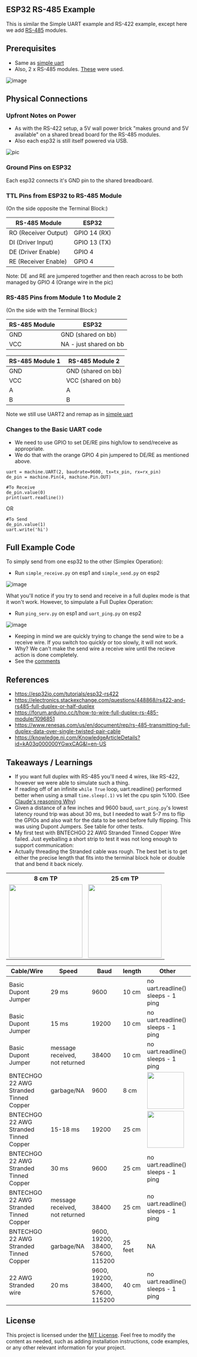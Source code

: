 ## ESP32 RS-485  Example
This is similar the Simple UART example and RS-422 example, except here we add [RS-485](https://en.wikipedia.org/wiki/RS-485) modules.


## Prerequisites

- Same as [simple uart](https://github.com/jouellnyc/UART/tree/main/esp32_simple)
- Also, 2 x RS-485 modules. [These](https://www.aliexpress.us/item/3256805229452181.html) were used.

![image](https://github.com/jouellnyc/UART/assets/32470508/23dc6cf1-073f-46af-8612-8aa6f770caf7)

## Physical Connections

###  Upfront Notes on Power

- As with the RS-422 setup, a 5V wall power brick "makes ground and 5V available" on a shared bread board for the RS-485 modules.
- Also each esp32 is still itself powered via USB.

![pic](./pics/rs-485.jpg)
###  Ground Pins on ESP32 

Each esp32  connects it's GND pin to the shared breadboard.


###  TTL Pins from ESP32 to RS-485 Module

(On the side opposite the Terminal Block:)
 
| RS-485 Module | ESP32          |
|------------------------|----------------|
| RO (Receiver Output)   | GPIO 14 (RX)   |
| DI (Driver Input)      | GPIO 13 (TX)   |
| DE (Driver Enable)     | GPIO 4         |
| RE (Receiver Enable)   | GPIO 4         |

Note: DE and RE are jumpered together and then reach across to be both managed by GPIO 4 (Orange wire in the pic) 


###  RS-485 Pins from  Module 1 to  Module 2

(On the side with the Terminal Block:)

| RS-485 Module | ESP32          |
|------------------------|----------------|
| GND   | GND (shared on bb)  |
| VCC   | NA - just shared on bb |


| RS-485 Module 1  | RS-485 Module 2      |
|------------------------|----------------|
| GND   | GND (shared on bb)  |
| VCC   | VCC (shared on bb)  |
| A   | A |
| B   | B |

Note we still use UART2 and remap as in  [simple uart](https://github.com/jouellnyc/UART/tree/main/esp32_simple)

### Changes to the Basic UART code

- We need to use GPIO to set DE/RE pins high/low  to send/receive as appropriate.
- We do that with the orange GPIO 4 pin jumpered to DE/RE as mentioned above.


```
uart = machine.UART(2, baudrate=9600, tx=tx_pin, rx=rx_pin)
de_pin = machine.Pin(4, machine.Pin.OUT)
```
  
```  
#To Receive
de_pin.value(0)
print(uart.readline())
```

OR

```
#To Send 
de_pin.value(1)
uart.write('hi')
```



## Full Example Code

To simply send from one esp32 to the other (Simplex Operation):

- Run `simple_receive.py` on esp1 and `simple_send.py` on esp2
  
![image](https://github.com/jouellnyc/UART/assets/32470508/dbe046e6-9ef2-455e-a657-74ceb6a9d491)


What you'll notice if you try to send and receive in a full duplex mode is that it won't work. However, to  simpulate a Full Duplex Operation: 


- Run `ping_serv.py` on esp1 and `uart_ping.py` on esp2

![image](https://github.com/jouellnyc/UART/assets/32470508/d5f2d8e3-6082-4d22-8da7-73687d017691)

- Keeping in mind we are quickly trying to change the send wire to be a receive wire. If you switch too quickly or too slowly, it will not work.
- Why? We can't make the send wire a receive wire until the recieve action is done completely.
- See the [comments](https://github.com/jouellnyc/UART/blob/main/esp32_rs485/uart_ping.py#L20) 

## References 
- https://esp32io.com/tutorials/esp32-rs422
- https://electronics.stackexchange.com/questions/448868/rs422-and-rs485-full-duplex-or-half-duplex
- https://forum.arduino.cc/t/how-to-wire-full-duplex-rs-485-module/1096851
- https://www.renesas.com/us/en/document/rep/rs-485-transmitting-full-duplex-data-over-single-twisted-pair-cable
- https://knowledge.ni.com/KnowledgeArticleDetails?id=kA03q000000YGwxCAG&l=en-US

## Takeaways / Learnings
- If you want full duplex with RS-485 you'll need 4 wires, like RS-422, however we were able to simulate such a thing.
- If reading off of an infinite `while True` loop, uart.readline() performed better when using a small `time.sleep(.1)` vs let the cpu spin %100. (See [Claude's reasoning Why](why_claude.txt))
- Given a distance of a few inches and 9600 baud, `uart_ping.py`'s lowest latency round trip was about 30 ms, but I needed to wait 5-7 ms to flip the GPIOs and also wait for the data to be send before fully flipping. This was using Dupont Jumpers. See table for other tests.
- My first test with BNTECHGO 22 AWG Stranded Tinned Copper Wire failed. Just eyeballing a short strip to test it was not long enough to support communication:
- Actually threading the Stranded cable was rough. The best bet is to get either the precise length that fits into the terminal block hole or double that and bend it back nicely.

<table>
  <tr>
    <th>8 cm TP</th>
    <th>25 cm TP</th>
  </tr>
  <tr>
    <td align="center"><img src="pics/8cm_tp.jpg" width="200" height="200"></td>
    <td align="center"><img src="pics/25cm_tp_bb.jpg" width="200" height="200"></td>
  </tr>
</table>


| Cable/Wire | Speed | Baud|length|Other|
|---|---|---|---|---|
| Basic Dupont Jumper                                  | 29 ms | 9600 |10 cm | no uart.readline() sleeps - 1 ping| 
| Basic Dupont Jumper                                  | 15 ms | 19200|10 cm | no uart.readline() sleeps - 1 ping| 
| Basic Dupont Jumper                                  | message received, not returned| 38400| 10 cm |  no uart.readline() sleeps - 1 ping| 
| BNTECHGO 22 AWG Stranded Tinned Copper        | garbage/NA  | 9600| 8 cm | <img src="pics/8cm_tp.jpg" width="100" height="100">|
| BNTECHGO 22 AWG Stranded Tinned Copper        | 15-18 ms | 19200| 25 cm |  <img src="pics/25cm_tp_bb.jpg" width="100" height="100">| 
| BNTECHGO 22 AWG Stranded Tinned Copper        | 30 ms | 9600| 25 cm | no uart.readline() sleeps - 1 ping| 
| BNTECHGO 22 AWG Stranded Tinned Copper | message received, not returned| 38400| 25 cm | no uart.readline() sleeps - 1 ping| 
| BNTECHGO 22 AWG Stranded Tinned Copper | garbage/NA  | 9600, 19200, 38400, 57600, 115200|25 feet |NA|
| 22 AWG Stranded wire                     | 20 ms | 9600, 19200, 38400, 57600, 115200|40 cm |no uart.readline() sleeps - 1 ping| 


## License
This project is licensed under the [MIT License](LICENSE).
Feel free to modify the content as needed, such as adding installation instructions, code examples, or any other relevant information for your project.
